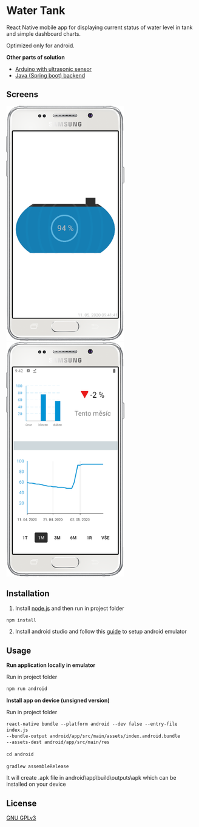 # Water Tank

React Native mobile app for displaying current status of water level in tank and simple dashboard charts.

Optimized only for android.

__Other parts of solution__
* [Arduino with ultrasonic sensor](https://github.com/martin-pechacek/water-tank-arduino)
* [Java (Spring boot) backend](https://github.com/martin-pechacek/water-tank-backend)

## Screens

![Home screen](https://github.com/martin-pechacek/water-tank-app/blob/master/example/homescreen.png?raw=true)
![Dashboard](https://github.com/martin-pechacek/water-tank-app/blob/master/example/dashboard.png?raw=true)


## Installation

1. Install [node.js](https://nodejs.org/en/) and then run in project folder
```bash
npm install
```
2. Install android studio and follow this [guide](https://developer.android.com/studio/run/emulator) to setup android emulator

## Usage

__Run application locally in emulator__

Run in project folder

```bash
npm run android
```
__Install app on device (unsigned version)__

Run in project folder

```
react-native bundle --platform android --dev false --entry-file index.js
--bundle-output android/app/src/main/assets/index.android.bundle 
--assets-dest android/app/src/main/res

cd android

gradlew assembleRelease
```

It will create .apk file in android\app\build\outputs\apk which can be installed on your device

## License
[GNU GPLv3](https://choosealicense.com/licenses/gpl-3.0/)
